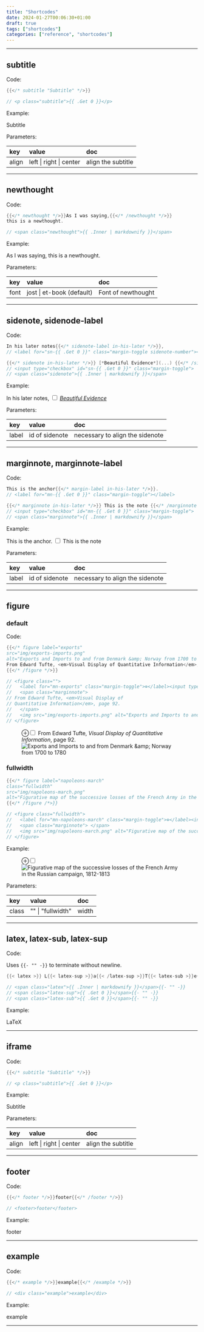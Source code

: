```yaml
---
title: "Shortcodes"
date: 2024-01-27T00:06:30+01:00
draft: true
tags: ["shortcodes"]
categories: ["reference", "shortcodes"]
---
```


<section>

<hr>

## subtitle

Code:

```go
{{</* subtitle "Subtitle" */>}}

// <p class="subtitle">{{ .Get 0 }}</p>
```

Example:

<div class="example">
  <p class="subtitle">Subtitle</p>
</div>

Parameters:

| key   | value                   | doc                |
| :---- | :---------------------- | :----------------- |
| align | left \| right \| center | align the subtitle |

<hr>

</section>
<section>

## newthought

Code:

```go
{{</* newthought */>}}As I was saying,{{</* /newthought */>}}
this is a newthought.

// <span class="newthought">{{ .Inner | markdownify }}</span>
```

Example:

<div class="example">
  <span class="newthought">As I was saying,</span> this is a newthought.
</div>

Parameters:

| key  | value                     | doc                |
| :--- | :------------------------ | :----------------- |
| font | jost \| et-book (default) | Font of newthought |

<hr>

</section>
<section>

## sidenote, sidenode-label

Code:

```go
In his later notes{{</* sidenote-label in-his-later */>}},
// <label for="sn-{{ .Get 0 }}" class="margin-toggle sidenote-number"></label>

{{</* sidenote in-his-later */>}} [*Beautiful Evidence*](...) {{</* /sidenote */>}}
// <input type="checkbox" id="sn-{{ .Get 0 }}" class="margin-toggle">
// <span class="sidenote">{{ .Inner | markdownify }}</span>
```

Example:

<div class="example">
In his later notes<label for="sn-in-his-later" class="margin-toggle sidenote-number"></label>,
<input type="checkbox" id="sn-in-his-later" class="margin-toggle">
<span class="sidenote"><a href="..."><em>Beautiful Evidence</em></a></span>
</div>

Parameters:

| key   | value          | doc                             |
| :---- | :------------- | :------------------------------ |
| label | id of sidenote | necessary to align the sidenote |

<hr>

</section>
<section>

## marginnote, marginnote-label

Code:

```go
This is the anchor{{</* margin-label in-his-later */>}}.
// <label for="mn-{{ .Get 0 }}" class="margin-toggle"></label>

{{</* marginnote in-his-later */>}} This is the note {{</* /marginnote */>}}
// <input type="checkbox" id="mn-{{ .Get 0 }}" class="margin-toggle">
// <span class="marginnote">{{ .Inner | markdownify }}</span>
```

Example:

<div class="example">
  This is the anchor<label for="mn-in-his-later" class="margin-toggle"></label>.
  <input type="checkbox" id="mn-in-his-later" class="margin-toggle">
  <span class="marginnote">This is the note</span>
</div>

Parameters:

| key   | value          | doc                             |
| :---- | :------------- | :------------------------------ |
| label | id of sidenote | necessary to align the sidenote |

<hr>

</section>
<section>

## figure

### default

Code:

```go
{{</* figure label="exports"
src="img/exports-imports.png"
alt="Exports and Imports to and from Denmark &amp; Norway from 1700 to 1780" */>}}
From Edward Tufte, <em>Visual Display of Quantitative Information</em>, page 92.
{{</* /figure */>}}

// <figure class="">
//   <label for="mn-exports" class="margin-toggle">⊕</label><input type="checkbox" id="mn-exports" class="margin-toggle">
//   <span class="marginnote">
// From Edward Tufte, <em>Visual Display of
// Quantitative Information</em>, page 92.
//   </span>
//   <img src="img/exports-imports.png" alt="Exports and Imports to and from Denmark &amp;amp; Norway from 1700 to 1780">
// </figure>

```

<figure class="">
  <label for="mn-exports" class="margin-toggle">⊕</label><input type="checkbox" id="mn-exports" class="margin-toggle">
  <span class="marginnote"> From Edward Tufte, <em>Visual Display of Quantitative Information</em>, page 92. </span>
  <img src="../tufte/img/exports-imports.png" alt="Exports and Imports to and from Denmark &amp;amp; Norway from 1700 to 1780">
</figure>

### fullwidth

```go
{{</* figure label="napoleons-march"
class="fullwidth"
src="img/napoleons-march.png"
alt="Figurative map of the successive losses of the French Army in the Russian campaign, 1812-1813" */>}}
{{</* /figure /*>}}

// <figure class="fullwidth">
//   <label for="mn-napoleons-march" class="margin-toggle">⊕</label><input type="checkbox" id="mn-napoleons-march" class="margin-toggle">
//   <span class="marginnote"> </span>
//   <img src="img/napoleons-march.png" alt="Figurative map of the successive losses of the French Army in the Russian campaign, 1812-1813">
// </figure>
```

Example:

<figure class="fullwidth">
  <label for="mn-napoleons-march" class="margin-toggle">⊕</label><input type="checkbox" id="mn-napoleons-march" class="margin-toggle">
  <span class="marginnote"> </span>
  <img src="../tufte/img/napoleons-march.png" alt="Figurative map of the successive losses of the French Army in the Russian campaign, 1812-1813">
</figure>

Parameters:

| key   | value             | doc   |
| :---- | :---------------- | :---- |
| class | "" \| "fullwidth" | width |

<hr>

</section>
<section>

## latex, latex-sub, latex-sup

Code:

Uses `{{- "" -}}` to terminate without newline.

```go
{{< latex >}} L{{< latex-sup >}}a{{< /latex-sup >}}T{{< latex-sub >}}e{{< /latex-sub >}}X {{< /latex >}}

// <span class="latex">{{ .Inner | markdownify }}</span>{{- "" -}}
// <span class="latex-sup">{{ .Get 0 }}</span>{{- "" -}}
// <span class="latex-sub">{{ .Get 0 }}</span>{{- "" -}}
```

Example:

<div class="example"><p>
<span class="latex">L<span class="latex-sup">a</span>T<span class="latex-sub">e</span>X</span>
</p></div>

<hr>

</section>
<section>

## iframe

Code:

```go
{{</* subtitle "Subtitle" */>}}

// <p class="subtitle">{{ .Get 0 }}</p>
```

Example:

<div class="example">
  <p class="subtitle">Subtitle</p>
</div>

Parameters:

| key   | value                   | doc                |
| :---- | :---------------------- | :----------------- |
| align | left \| right \| center | align the subtitle |

<hr>

</section>
<section>

## footer

Code:

```go
{{</* footer */>}}footer{{</* /footer */>}}

// <footer>footer</footer>
```

Example:

<div class="example">
<footer>footer</footer>
</div>

<hr>

</section>
<section>

## example

Code:

```go
{{</* example */>}}example{{</* /example */>}}

// <div class="example">example</div>
```

Example:

<div class="example">
  <div class="example"> example </div>
</div>

<hr>

</section>
